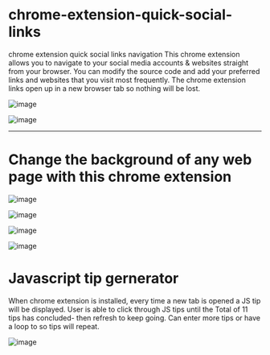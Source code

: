 # chrome-extension-quick-social-links
chrome extension quick social links navigation
This chrome extension allows you to navigate to your social media accounts & websites straight from your browser. You can modify the source code and add your preferred links and websites that you visit most frequently. The chrome extension links open up in a new browser tab so nothing will be lost. 


![image](https://user-images.githubusercontent.com/23155302/39666730-5f66f426-5076-11e8-9c8d-e87a784017b5.png)

![image](https://user-images.githubusercontent.com/23155302/39666739-82dff39e-5076-11e8-8c13-78c9dc0c967d.png)

---

# Change the background of any web page with this chrome extension

![image](https://user-images.githubusercontent.com/23155302/39667099-af73ef5e-507c-11e8-80dd-d4790e6c15ff.png)

![image](https://user-images.githubusercontent.com/23155302/39667104-caaed1da-507c-11e8-9387-b4860275e9e2.png)

![image](https://user-images.githubusercontent.com/23155302/39667107-ec6a5ca4-507c-11e8-9c4f-cfbee2fb4e7d.png)

![image](https://user-images.githubusercontent.com/23155302/39667115-0c400ff6-507d-11e8-9df3-6375671fba5d.png)

# Javascript tip gernerator

When chrome extension is installed, every time a new tab is opened a JS tip will be displayed. User is able to click through JS tips until the Total of 11 tips has concluded- then refresh to keep going. Can enter more tips or have a loop to so tips will repeat. 

![image](https://user-images.githubusercontent.com/23155302/39672377-25e54cee-50f7-11e8-82d5-a57053eafd82.png)


